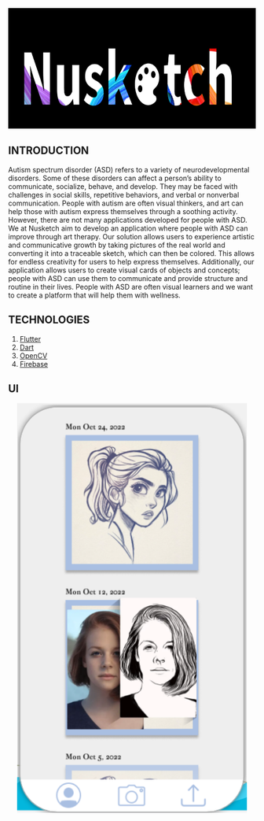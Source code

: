 <div>
    <img src="figures/Title.png" alt="Nusketch" width="980" height="245">
</div>

## INTRODUCTION

Autism spectrum disorder (ASD) refers to a variety of neurodevelopmental disorders. Some of these disorders can affect a person’s ability to communicate, socialize, behave, and develop. They may be faced with challenges in social skills, repetitive behaviors, and verbal or nonverbal communication. People with autism are often visual thinkers, and art can help those with autism express themselves through a soothing activity. However, there are not many applications developed for people with ASD. We at Nusketch aim to develop an application where people with ASD can improve through art therapy. Our solution allows users to experience artistic and communicative growth by taking pictures of the real world and converting it into a traceable sketch, which can then be colored. This allows for endless creativity for users to help express themselves. Additionally, our application allows users to create visual cards of objects and concepts; people with ASD can use them to communicate and provide structure and routine in their lives. People with ASD are often visual learners and we want to create a platform that will help them with wellness.   

## TECHNOLOGIES
1. [Flutter](https://docs.flutter.dev)
2. [Dart](https://dart.dev/guides)
3. [OpenCV](https://opencv.org)
4. [Firebase](https://firebase.google.com/docs)

## UI
<p align="center">
   <img src="/figures/UI.png"
      alt="User Interface Design illustration" width="468" height="833"/>
</p>